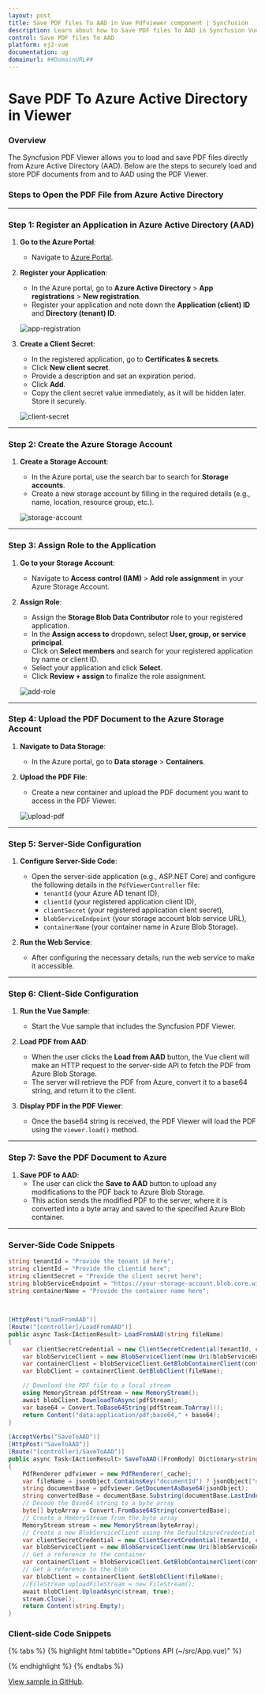 ```yaml
---
layout: post
title: Save PDF files To AAD in Vue Pdfviewer component | Syncfusion
description: Learn about how to Save PDF files To AAD in Syncfusion Vue Pdfviewer component of Syncfusion Essential JS 2 and more.
control: Save PDF files To AAD
platform: ej2-vue
documentation: ug
domainurl: ##DomainURL##
---
```


# Save PDF To Azure Active Directory in Viewer

### **Overview**

The Syncfusion PDF Viewer allows you to load and save PDF files directly from Azure Active Directory (AAD). Below are the steps to securely load and store PDF documents from and to AAD using the PDF Viewer.

### **Steps to Open the PDF File from Azure Active Directory**

---

### **Step 1: Register an Application in Azure Active Directory (AAD)**

1. **Go to the Azure Portal**:
   - Navigate to [Azure Portal](https://portal.azure.com).
  
2. **Register your Application**:
   - In the Azure portal, go to **Azure Active Directory** > **App registrations** > **New registration**.
   - Register your application and note down the **Application (client) ID** and **Directory (tenant) ID**.

   ![app-registration](../images/app-registration.png)

3. **Create a Client Secret**:
   - In the registered application, go to **Certificates & secrets**.
   - Click **New client secret**.
   - Provide a description and set an expiration period.
   - Click **Add**.
   - Copy the client secret value immediately, as it will be hidden later. Store it securely.

   ![client-secret](../images/client-secret.png)

---

### **Step 2: Create the Azure Storage Account**

1. **Create a Storage Account**:
   - In the Azure portal, use the search bar to search for **Storage accounts**.
   - Create a new storage account by filling in the required details (e.g., name, location, resource group, etc.).

    ![storage-account](../images/storage-account.png)

---

### **Step 3: Assign Role to the Application**

1. **Go to your Storage Account**:
   - Navigate to **Access control (IAM)** > **Add role assignment** in your Azure Storage Account.

2. **Assign Role**:
   - Assign the **Storage Blob Data Contributor** role to your registered application.
   - In the **Assign access to** dropdown, select **User, group, or service principal**.
   - Click on **Select members** and search for your registered application by name or client ID.
   - Select your application and click **Select**.
   - Click **Review + assign** to finalize the role assignment.

    ![add-role](../images/add-role.png)
---

### **Step 4: Upload the PDF Document to the Azure Storage Account**

1. **Navigate to Data Storage**:
   - In the Azure portal, go to **Data storage** > **Containers**.

2. **Upload the PDF File**:
   - Create a new container and upload the PDF document you want to access in the PDF Viewer.

    ![upload-pdf](../images/upload-pdf.png)
---

### **Step 5: Server-Side Configuration**

1. **Configure Server-Side Code**:
   - Open the server-side application (e.g., ASP.NET Core) and configure the following details in the `PdfViewerController` file:
     - `tenantId` (your Azure AD tenant ID),
     - `clientId` (your registered application client ID),
     - `clientSecret` (your registered application client secret),
     - `blobServiceEndpoint` (your storage account blob service URL),
     - `containerName` (your container name in Azure Blob Storage).

2. **Run the Web Service**:
   - After configuring the necessary details, run the web service to make it accessible.

---

### **Step 6: Client-Side Configuration**

1. **Run the Vue Sample**:
   - Start the Vue sample that includes the Syncfusion PDF Viewer.

2. **Load PDF from AAD**:
   - When the user clicks the **Load from AAD** button, the Vue client will make an HTTP request to the server-side API to fetch the PDF from Azure Blob Storage.
   - The server will retrieve the PDF from Azure, convert it to a base64 string, and return it to the client.

3. **Display PDF in the PDF Viewer**:
   - Once the base64 string is received, the PDF Viewer will load the PDF using the `viewer.load()` method.

---

### **Step 7: Save the PDF Document to Azure**

1. **Save PDF to AAD**:
   - The user can click the **Save to AAD** button to upload any modifications to the PDF back to Azure Blob Storage.
   - This action sends the modified PDF to the server, where it is converted into a byte array and saved to the specified Azure Blob container.

---

### **Server-Side Code Snippets**
```csharp
string tenantId = "Provide the tenant id here";
string clientId = "Provide the clientid here";
string clientSecret = "Provide the client secret here";
string blobServiceEndpoint = "https://your-storage-account.blob.core.windows.net";
string containerName = "Provide the container name here";

 
 
[HttpPost("LoadFromAAD")]
[Route("[controller]/LoadFromAAD")]
public async Task<IActionResult> LoadFromAAD(string fileName)
{
    var clientSecretCredential = new ClientSecretCredential(tenantId, clientId, clientSecret);
    var blobServiceClient = new BlobServiceClient(new Uri(blobServiceEndpoint), clientSecretCredential);
    var containerClient = blobServiceClient.GetBlobContainerClient(containerName);
    var blobClient = containerClient.GetBlobClient(fileName);

    // Download the PDF file to a local stream
    using MemoryStream pdfStream = new MemoryStream();
    await blobClient.DownloadToAsync(pdfStream);
    var base64 = Convert.ToBase64String(pdfStream.ToArray());
    return Content("data:application/pdf;base64," + base64);
} 
 
[AcceptVerbs("SaveToAAD")]
[HttpPost("SaveToAAD")]
[Route("[controller]/SaveToAAD")]
public async Task<IActionResult> SaveToAAD([FromBody] Dictionary<string, string> jsonObject)
{
    PdfRenderer pdfviewer = new PdfRenderer(_cache);
    var fileName = jsonObject.ContainsKey("documentId") ? jsonObject["documentId"] : "Test.pdf";
    string documentBase = pdfviewer.GetDocumentAsBase64(jsonObject);
    string convertedBase = documentBase.Substring(documentBase.LastIndexOf(',') + 1);
    // Decode the Base64 string to a byte array
    byte[] byteArray = Convert.FromBase64String(convertedBase);
    // Create a MemoryStream from the byte array
    MemoryStream stream = new MemoryStream(byteArray);
    // Create a new BlobServiceClient using the DefaultAzureCredential
    var clientSecretCredential = new ClientSecretCredential(tenantId, clientId, clientSecret);
    var blobServiceClient = new BlobServiceClient(new Uri(blobServiceEndpoint), clientSecretCredential);
    // Get a reference to the container
    var containerClient = blobServiceClient.GetBlobContainerClient(containerName);
    // Get a reference to the blob
    var blobClient = containerClient.GetBlobClient(fileName);
    //FileStream uploadFileStream = new FileStream();
    await blobClient.UploadAsync(stream, true);
    stream.Close();
    return Content(string.Empty);
}

```



### **Client-side Code Snippets**

{% tabs %}
{% highlight html tabtitle="Options API (~/src/App.vue)" %}

<template>
  <div id="app">
    <!-- PDF Viewer Component -->
    <ejs-pdfviewer
      id="pdfViewer"
      ref="pdfviewer"
      :documentPath="documentPath"
      :serviceUrl="serviceUrl"
      :toolbar-settings="toolbarSettings"
      @toolbar-click="toolbarClick">
    </ejs-pdfviewer>
  </div>
</template>

<script>
import { PdfViewerComponent, Toolbar, Magnification, Navigation, 
         LinkAnnotation, BookmarkView, Annotation, ThumbnailView, 
         Print, TextSelection, TextSearch, FormFields, FormDesigner, 
         PageOrganizer } from '@syncfusion/ej2-vue-pdfviewer';

export default {
  name: 'App',
  components: {
    "ejs-pdfviewer": PdfViewerComponent
  },
  data () {
    // Toolbar items configuration
    const toolItem1 = {
      text: 'Load From AAD',
      id: 'LoadFromAAD',
      tooltipText: 'Custom toolbar item',
      align: 'left'
    };
    const toolItem2 = {
      id: 'SaveToAAD',
      text: 'Save To AAD',
      tooltipText: 'Custom toolbar item',
      align: 'left'
    };

    return {
      // Path to the document
      documentPath: "",  // You can set this to an initial document URL or keep it empty
      // URL for the service (used by the Syncfusion PDF Viewer)
      serviceUrl: "https://localhost:44308/pdfviewer",
      // Toolbar settings
      toolbarSettings: {
        toolbarItems: [
          toolItem1, toolItem2, 
          'OpenOption', 'PageNavigationTool', 'MagnificationTool', 
          'PanTool', 'SelectionTool', 'SearchOption', 'PrintOption', 
          'DownloadOption', 'UndoRedoTool', 'AnnotationEditTool', 
          'FormDesignerEditTool', 'CommentTool', 'SubmitForm'
        ]
      }
    };
  },

  provide: {
    PdfViewer: [Toolbar, Magnification, Navigation, LinkAnnotation, BookmarkView, ThumbnailView, 
                Print, TextSelection, TextSearch, Annotation, FormDesigner, FormFields, PageOrganizer]
  },

  methods: {
    // Handle toolbar button clicks
    toolbarClick(args) {
      const viewer = this.$refs.pdfviewer.ej2Instances;  // Reference to the PdfViewer instance

      if (args.item) {
        if (args.item.id === 'LoadFromAAD') {
          // Handle 'Load From AAD' logic
          this.loadFromAAD(viewer);
        } else if (args.item.id === 'SaveToAAD') {
          // Handle 'Save To AAD' logic
          this.saveToAAD(viewer);
        }
      }
    },

    // Load PDF from AAD (simulated logic)
    loadFromAAD(viewer) {
      console.log('Loading PDF from AAD...');
      const xhr = new XMLHttpRequest();
      //modify the url based on the file name
      xhr.open('POST', `https://localhost:44308/pdfviewer/LoadFromAAD?fileName=pdf-succinctly.pdf`, true);
      xhr.onreadystatechange = () => {
        if (xhr.readyState === 4 && xhr.status === 200) {
          const data = xhr.responseText;
          console.log('Loaded PDF:', data);
          viewer.load(data);  // Load the document into the PDF Viewer
        } else if (xhr.readyState === 4) {
          console.error('Error loading PDF from AAD');
        }
      };
      xhr.send();
    },

    // Save PDF to AAD (simulated logic)
    saveToAAD(viewer) {
      console.log('Saving PDF to AAD...');
      viewer.serverActionSettings.download = "SaveToAAD"; // Custom download action
      viewer.download();  // Trigger the download action for saving
    }
  }
};
</script>

{% endhighlight %}
{% endtabs %}

[View sample in GitHub](https://github.com/SyncfusionExamples/open-save-pdf-documents-in-aad).